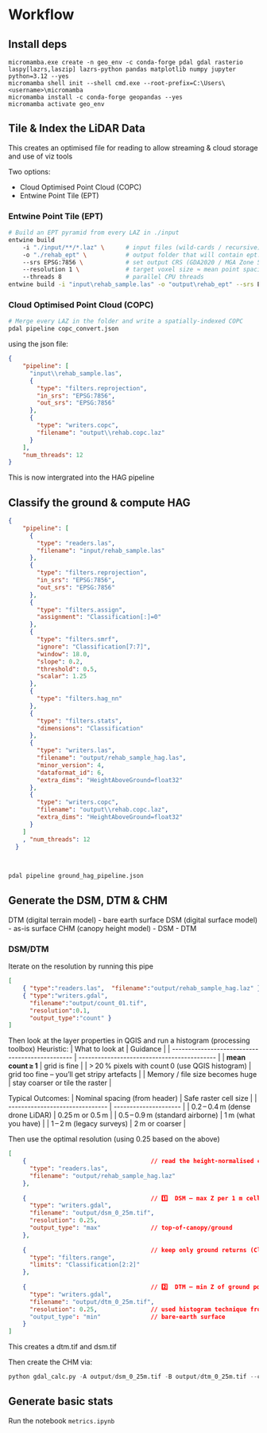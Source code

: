 # Workflow

## Install deps

```cmd.exe
micromamba.exe create -n geo_env -c conda-forge pdal gdal rasterio laspy[lazrs,laszip] lazrs-python pandas matplotlib numpy jupyter python=3.12 --yes
micromamba shell init --shell cmd.exe --root-prefix=C:\Users\<username>\micromamba
micromamba install -c conda-forge geopandas --yes
micromamba activate geo_env
```

## Tile & Index the LiDAR Data
This creates an optimised file for reading to allow streaming & cloud storage and use of viz tools

Two options:
- Cloud Optimised Point Cloud (COPC)
- Entwine Point Tile (EPT)


### Entwine Point Tile (EPT)
```bash
# Build an EPT pyramid from every LAZ in ./input
entwine build 
    -i "./input/**/*.laz" \      # input files (wild‑cards / recursive)
    -o "./rehab_ept" \           # output folder that will contain ept.json, data/, ...
    --srs EPSG:7856 \            # set output CRS (GDA2020 / MGA Zone 56, metres)
    --resolution 1 \             # target voxel size ≈ mean point spacing (1 m here)
    --threads 8                  # parallel CPU threads
entwine build -i "input\rehab_sample.las" -o "output\rehab_ept" --srs EPSG:7856 --resolution 1 --threads 12
```


### Cloud Optimised Point Cloud (COPC)
```bash
# Merge every LAZ in the folder and write a spatially‑indexed COPC
pdal pipeline copc_convert.json
```
using the json file:
```json
{
    "pipeline": [
      "input\\rehab_sample.las",
      {
        "type": "filters.reprojection",
        "in_srs": "EPSG:7856",
        "out_srs": "EPSG:7856"
      },
      {
        "type": "writers.copc",
        "filename": "output\\rehab.copc.laz"
      }
    ],
    "num_threads": 12
}
```

This is now intergrated into the HAG pipeline

## Classify the ground & compute HAG

```json
{
    "pipeline": [
      {
        "type": "readers.las",
        "filename": "input/rehab_sample.las"
      },
      { 
        "type": "filters.reprojection", 
        "in_srs": "EPSG:7856", 
        "out_srs": "EPSG:7856"
      },
      {
        "type": "filters.assign",
        "assignment": "Classification[:]=0"
      },
      {
        "type": "filters.smrf",
        "ignore": "Classification[7:7]",
        "window": 18.0,
        "slope": 0.2,
        "threshold": 0.5,
        "scalar": 1.25
      },
      {
        "type": "filters.hag_nn"
      },
      { 
        "type": "filters.stats",
        "dimensions": "Classification" 
      },
      {
        "type": "writers.las",
        "filename": "output/rehab_sample_hag.las",
        "minor_version": 4,
        "dataformat_id": 6,
        "extra_dims": "HeightAboveGround=float32" 
      },
      {
        "type": "writers.copc",
        "filename": "output\\rehab.copc.laz",
        "extra_dims": "HeightAboveGround=float32" 
      }
    ]
    , "num_threads": 12
  }
  
  
```
```bash
pdal pipeline ground_hag_pipeline.json
```

## Generate the DSM, DTM & CHM
DTM (digital terrain model) - bare earth surface
DSM (digital surface model) - as-is surface
CHM (canopy height model) - DSM - DTM

### DSM/DTM

Iterate on the resolution by running this pipe
```json
[
    { "type":"readers.las",  "filename":"output/rehab_sample_hag.laz" },
    { "type":"writers.gdal",
      "filename":"output/count_01.tif",
      "resolution":0.1,
      "output_type":"count" }
]
```
Then look at the layer properties in QGIS and run a histogram (processing toolbox)
Heuristic:
| What to look at                                 | Guidance                                    |
| ----------------------------------------------- | ------------------------------------------- |
| **mean count ≥ 1**                              | grid is fine                                |
| > 20 % pixels with count 0 (use QGIS histogram) | grid too fine – you’ll get stripy artefacts |
| Memory / file size becomes huge                 | stay coarser or tile the raster             |


Typical Outcomes:
| Nominal spacing (from header)   | Safe raster cell size |
| ------------------------------- | --------------------- |
| 0.2 – 0.4 m (dense drone LiDAR) | 0.25 m or 0.5 m       |
| 0.5 – 0.9 m (standard airborne) | 1 m (what you have)   |
| 1 – 2 m (legacy surveys)        | 2 m or coarser        |


Then use the optimal resolution (using 0.25 based on the above)

```json
[
    {                                   // read the height‑normalised cloud
      "type": "readers.las",
      "filename": "output/rehab_sample_hag.laz"
    },
  
    {                                   // 1️⃣  DSM – max Z per 1 m cell
      "type": "writers.gdal",
      "filename": "output/dsm_0_25m.tif",
      "resolution": 0.25,
      "output_type": "max"              // top‑of‑canopy/ground
    },
  
    {                                   // keep only ground returns (Class 2)
      "type": "filters.range",
      "limits": "Classification[2:2]"
    },
  
    {                                   // 2️⃣  DTM – min Z of ground points
      "type": "writers.gdal",
      "filename": "output/dtm_0_25m.tif",
      "resolution": 0.25,               // used histogram technique from https://chatgpt.com/c/681fdf43-d69c-800d-a2ae-79417743ab02
      "output_type": "min"              // bare‑earth surface
    }
]
```
This creates a dtm.tif and dsm.tif

Then create the CHM via:
```python
python gdal_calc.py -A output/dsm_0_25m.tif -B output/dtm_0_25m.tif --calc="A-B" --outfile=output/chm_0_25m.tif --NoDataValue=-9999
```

## Generate basic stats

Run the notebook `metrics.ipynb`


